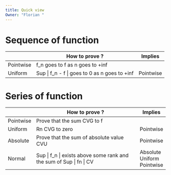 ```yaml
---
title: Quick view
Owner: "Florian "
---
```

# Sequence of function
||How to prove ?|Implies|
|---|---|---|
|Pointwise|f_n goes to f as n goes to +inf||
|Uniform|Sup \| f_n - f \| goes to 0 as n goes to +inf|Pointwise|
# Series of function
||How to prove ?|Implies|
|---|---|---|
|Pointwise|Prove that the sum CVG to f||
|Uniform|Rn CVG to zero|Pointwise|
|Absolute|Prove that the sum of absolute value CVU|Pointwise|
|Normal|Sup \| f_n \| exists above some rank and the sum of Sup \| fn \| CV|Absolute  <br>Uniform  <br>Pointwise|
